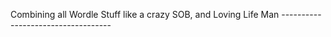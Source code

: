Combining all Wordle Stuff like a crazy SOB, and Loving Life Man -----------------------------------
